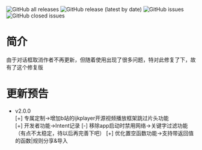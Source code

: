 ![GitHub all releases](https://img.shields.io/github/downloads/Xposed-Modules-Repo/com.mhook.dialog.fix/total?color=1&style=plastic) 
![GitHub release (latest by date)](https://img.shields.io/github/v/release/Xposed-Modules-Repo/com.mhook.dialog.fix?style=plastic)
![GitHub issues](https://img.shields.io/github/issues-raw/Xposed-Modules-Repo/com.mhook.dialog.fix?style=plastic)
![GitHub closed issues](https://img.shields.io/github/issues-closed-raw/Xposed-Modules-Repo/com.mhook.dialog.fix?style=plastic)
# 简介
由于对话框取消作者不再更新，但随着使用出现了很多问题，特对此修复了下，故有了这个修复版
# 更新预告
- v2.0.0  
[+] 专属定制->增加b站的ijkplayer开源视频播放框架跳过片头功能  
[+] 开发者功能->Intent记录
[-] 移除app启动时禁用网络->关键字过滤功能（有点不太稳定，待以后再完善下吧）
[+] 优化置空函数功能->支持带返回值的函数|规则分享&导入


